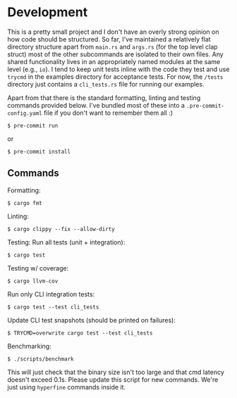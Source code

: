 # Development

This is a pretty small project and I don't have an overly strong opinion on how code should be structured.
So far, I've maintained a relatively flat directory structure apart from `main.rs` and `args.rs` (for the top level clap struct) most of the other subcommands are isolated to their own files.
Any shared functionality lives in an appropriately named modules at the same level (e.g., `io`).
I tend to keep unit tests inline with the code they test and use `trycmd` in the examples directory for acceptance tests.
For now, the `/tests` directory just contains a `cli_tests.rs` file for running our examples.

Apart from that there is the standard formatting, linting and testing commands provided below.
I've bundled most of these into a `.pre-commit-config.yaml` file if you don't want to remember them all :)

```console
$ pre-commit run
```
or
```console
$ pre-commit install
```

## Commands

Formatting:

```console
$ cargo fmt
```

Linting:
```console
$ cargo clippy --fix --allow-dirty
```

Testing:
Run all tests (unit + integration):

```console
$ cargo test
```

Testing w/ coverage:
```console
$ cargo llvm-cov
```

Run only CLI integration tests:
```console
$ cargo test --test cli_tests
```

Update CLI test snapshots (should be printed on failures):
```console
$ TRYCMD=overwrite cargo test --test cli_tests
```

Benchmarking:

```console
$ ./scripts/benchmark
```
This will just check that the binary size isn't too large and that cmd latency doesn't exceed 0.1s.
Please update this script for new commands.
We're just using `hyperfine` commands inside it.
